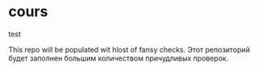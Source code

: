 # cours
test

This repo will be populated wit hlost of fansy checks.
Этот репозиторий будет заполнен большим количеством причудливых проверок.